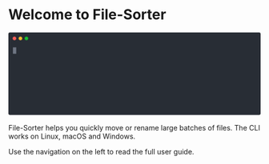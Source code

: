 # Welcome to File-Sorter

![Demo](../media/demo.svg)

File-Sorter helps you quickly move or rename large batches of files. The CLI works on Linux, macOS and Windows.

Use the navigation on the left to read the full user guide.
